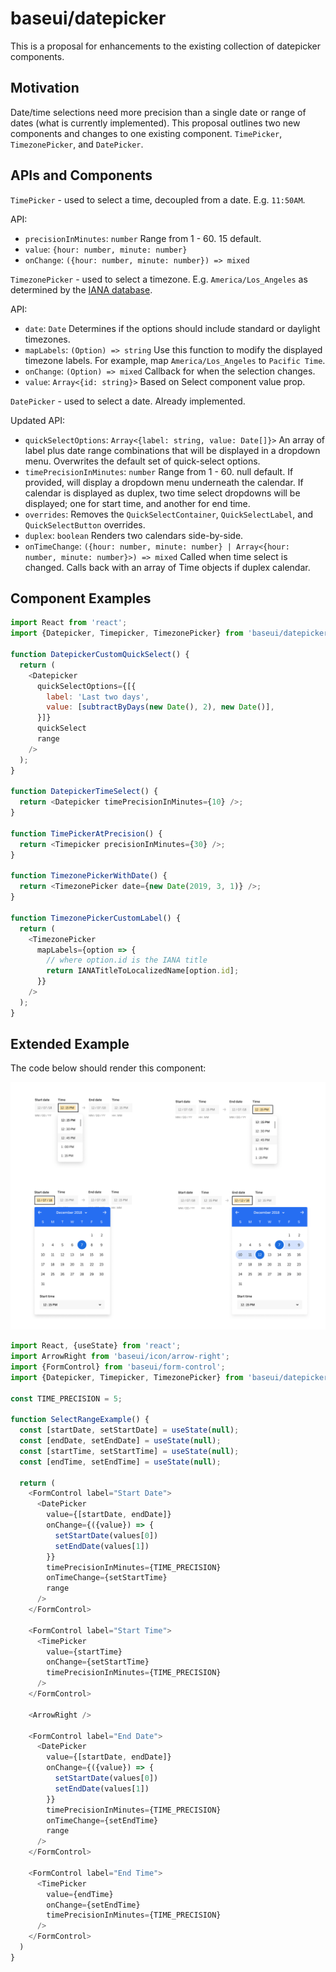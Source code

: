 # baseui/datepicker

This is a proposal for enhancements to the existing collection of datepicker components.

## Motivation

Date/time selections need more precision than a single date or range of dates (what is currently implemented). This proposal outlines two new components and changes to one existing component. `TimePicker`, `TimezonePicker`, and `DatePicker`.

## APIs and Components

`TimePicker` - used to select a time, decoupled from a date. E.g. `11:50AM`.

API:

* `precisionInMinutes`: `number` Range from 1 - 60. 15 default.
* `value`: `{hour: number, minute: number}`
* `onChange`: `({hour: number, minute: number}) => mixed`

`TimezonePicker` - used to select a timezone. E.g. `America/Los_Angeles` as determined by the [IANA database](https://www.iana.org/time-zones).

API:

* `date`: `Date` Determines if the options should include standard or daylight timezones.
* `mapLabels`: `(Option) => string` Use this function to modify the displayed timezone labels. For example, map `America/Los_Angeles` to `Pacific Time`.
* `onChange`: `(Option) => mixed` Callback for when the selection changes.
* `value`: `Array<{id: string}>` Based on Select component value prop.

`DatePicker` - used to select a date. Already implemented.

Updated API:

* `quickSelectOptions`: `Array<{label: string, value: Date[]}>` An array of label plus date range combinations that will be displayed in a dropdown menu. Overwrites the default set of quick-select options.
* `timePrecisionInMinutes`: `number` Range from 1 - 60. null default. If provided, will display a dropdown menu underneath the calendar. If calendar is displayed as duplex, two time select dropdowns will be displayed; one for start time, and another for end time.
* `overrides`: Removes the `QuickSelectContainer`, `QuickSelectLabel`, and `QuickSelectButton` overrides.
* `duplex`: `boolean` Renders two calendars side-by-side.
* `onTimeChange`: `({hour: number, minute: number} | Array<{hour: number, minute: number}>) => mixed` Called when time select is changed. Calls back with an array of Time objects if duplex calendar.

## Component Examples

```js
import React from 'react';
import {Datepicker, Timepicker, TimezonePicker} from 'baseui/datepicker';

function DatepickerCustomQuickSelect() {
  return (
    <Datepicker
      quickSelectOptions={[{
        label: 'Last two days',
        value: [subtractByDays(new Date(), 2), new Date()],
      }]}
      quickSelect
      range
    />
  );
}

function DatepickerTimeSelect() {
  return <Datepicker timePrecisionInMinutes={10} />;
}

function TimePickerAtPrecision() {
  return <Timepicker precisionInMinutes={30} />;
}

function TimezonePickerWithDate() {
  return <TimezonePicker date={new Date(2019, 3, 1)} />;
}

function TimezonePickerCustomLabel() {
  return (
    <TimezonePicker
      mapLabels={option => {
        // where option.id is the IANA title
        return IANATitleToLocalizedName[option.id];
      }}
    />
  );
}
```

## Extended Example

The code below should render this component:

![range-example](./datetime-picker-range-example.png)

```js
import React, {useState} from 'react';
import ArrowRight from 'baseui/icon/arrow-right';
import {FormControl} from 'baseui/form-control';
import {Datepicker, Timepicker, TimezonePicker} from 'baseui/datepicker';

const TIME_PRECISION = 5;

function SelectRangeExample() {
  const [startDate, setStartDate] = useState(null);
  const [endDate, setEndDate] = useState(null);
  const [startTime, setStartTime] = useState(null);
  const [endTime, setEndTime] = useState(null);

  return (
    <FormControl label="Start Date">
      <DatePicker
        value={[startDate, endDate]}
        onChange={({value}) => {
          setStartDate(values[0])
          setEndDate(values[1])
        }}
        timePrecisionInMinutes={TIME_PRECISION}
        onTimeChange={setStartTime}
        range
      />
    </FormControl>

    <FormControl label="Start Time">
      <TimePicker
        value={startTime}
        onChange={setStartTime}
        timePrecisionInMinutes={TIME_PRECISION}
      />
    </FormControl>

    <ArrowRight />

    <FormControl label="End Date">
      <DatePicker
        value={[startDate, endDate]}
        onChange={({value}) => {
          setStartDate(values[0])
          setEndDate(values[1])
        }}
        timePrecisionInMinutes={TIME_PRECISION}
        onTimeChange={setEndTime}
        range
      />
    </FormControl>

    <FormControl label="End Time">
      <TimePicker
        value={endTime}
        onChange={setEndTime}
        timePrecisionInMinutes={TIME_PRECISION}
      />
    </FormControl>
  )
}
```
